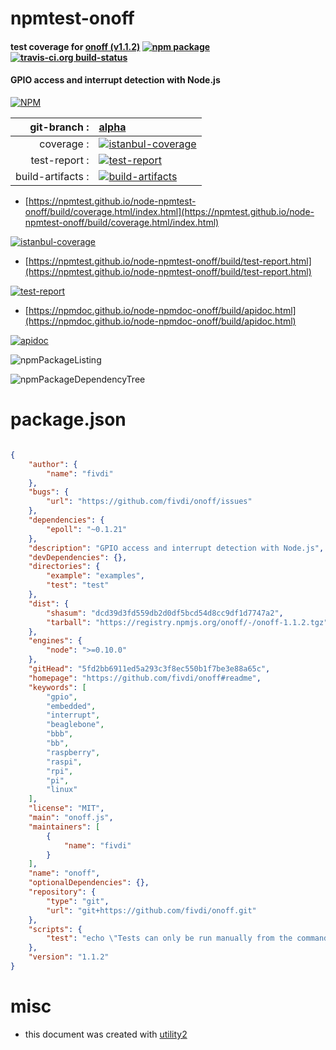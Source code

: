 # npmtest-onoff

#### test coverage for  [onoff (v1.1.2)](https://github.com/fivdi/onoff#readme)  [![npm package](https://img.shields.io/npm/v/npmtest-onoff.svg?style=flat-square)](https://www.npmjs.org/package/npmtest-onoff) [![travis-ci.org build-status](https://api.travis-ci.org/npmtest/node-npmtest-onoff.svg)](https://travis-ci.org/npmtest/node-npmtest-onoff)

#### GPIO access and interrupt detection with Node.js

[![NPM](https://nodei.co/npm/onoff.png?downloads=true&downloadRank=true&stars=true)](https://www.npmjs.com/package/onoff)

| git-branch : | [alpha](https://github.com/npmtest/node-npmtest-onoff/tree/alpha)|
|--:|:--|
| coverage : | [![istanbul-coverage](https://npmtest.github.io/node-npmtest-onoff/build/coverage.badge.svg)](https://npmtest.github.io/node-npmtest-onoff/build/coverage.html/index.html)|
| test-report : | [![test-report](https://npmtest.github.io/node-npmtest-onoff/build/test-report.badge.svg)](https://npmtest.github.io/node-npmtest-onoff/build/test-report.html)|
| build-artifacts : | [![build-artifacts](https://npmtest.github.io/node-npmtest-onoff/glyphicons_144_folder_open.png)](https://github.com/npmtest/node-npmtest-onoff/tree/gh-pages/build)|

- [https://npmtest.github.io/node-npmtest-onoff/build/coverage.html/index.html](https://npmtest.github.io/node-npmtest-onoff/build/coverage.html/index.html)

[![istanbul-coverage](https://npmtest.github.io/node-npmtest-onoff/build/screenCapture.buildCi.browser.%252Ftmp%252Fbuild%252Fcoverage.lib.html.png)](https://npmtest.github.io/node-npmtest-onoff/build/coverage.html/index.html)

- [https://npmtest.github.io/node-npmtest-onoff/build/test-report.html](https://npmtest.github.io/node-npmtest-onoff/build/test-report.html)

[![test-report](https://npmtest.github.io/node-npmtest-onoff/build/screenCapture.buildCi.browser.%252Ftmp%252Fbuild%252Ftest-report.html.png)](https://npmtest.github.io/node-npmtest-onoff/build/test-report.html)

- [https://npmdoc.github.io/node-npmdoc-onoff/build/apidoc.html](https://npmdoc.github.io/node-npmdoc-onoff/build/apidoc.html)

[![apidoc](https://npmdoc.github.io/node-npmdoc-onoff/build/screenCapture.buildCi.browser.%252Ftmp%252Fbuild%252Fapidoc.html.png)](https://npmdoc.github.io/node-npmdoc-onoff/build/apidoc.html)

![npmPackageListing](https://npmtest.github.io/node-npmtest-onoff/build/screenCapture.npmPackageListing.svg)

![npmPackageDependencyTree](https://npmtest.github.io/node-npmtest-onoff/build/screenCapture.npmPackageDependencyTree.svg)



# package.json

```json

{
    "author": {
        "name": "fivdi"
    },
    "bugs": {
        "url": "https://github.com/fivdi/onoff/issues"
    },
    "dependencies": {
        "epoll": "~0.1.21"
    },
    "description": "GPIO access and interrupt detection with Node.js",
    "devDependencies": {},
    "directories": {
        "example": "examples",
        "test": "test"
    },
    "dist": {
        "shasum": "dcd39d3fd559db2d0df5bcd54d8cc9df1d7747a2",
        "tarball": "https://registry.npmjs.org/onoff/-/onoff-1.1.2.tgz"
    },
    "engines": {
        "node": ">=0.10.0"
    },
    "gitHead": "5fd2bb6911ed5a293c3f8ec550b1f7be3e88a65c",
    "homepage": "https://github.com/fivdi/onoff#readme",
    "keywords": [
        "gpio",
        "embedded",
        "interrupt",
        "beaglebone",
        "bbb",
        "bb",
        "raspberry",
        "raspi",
        "rpi",
        "pi",
        "linux"
    ],
    "license": "MIT",
    "main": "onoff.js",
    "maintainers": [
        {
            "name": "fivdi"
        }
    ],
    "name": "onoff",
    "optionalDependencies": {},
    "repository": {
        "type": "git",
        "url": "git+https://github.com/fivdi/onoff.git"
    },
    "scripts": {
        "test": "echo \"Tests can only be run manually from the command line. They access hardware GPIOs.\" && exit 1"
    },
    "version": "1.1.2"
}
```



# misc
- this document was created with [utility2](https://github.com/kaizhu256/node-utility2)
